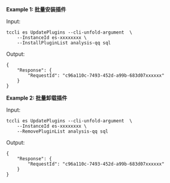 **Example 1: 批量安装插件**



Input: 

```
tccli es UpdatePlugins --cli-unfold-argument  \
    --InstanceId es-xxxxxxxx \
    --InstallPluginList analysis-qq sql
```

Output: 
```
{
    "Response": {
        "RequestId": "c96a110c-7493-452d-a99b-683d07xxxxxx"
    }
}
```

**Example 2: 批量卸载插件**



Input: 

```
tccli es UpdatePlugins --cli-unfold-argument  \
    --InstanceId es-xxxxxxxx \
    --RemovePluginList analysis-qq sql
```

Output: 
```
{
    "Response": {
        "RequestId": "c96a110c-7493-452d-a99b-683d07xxxxxx"
    }
}
```

